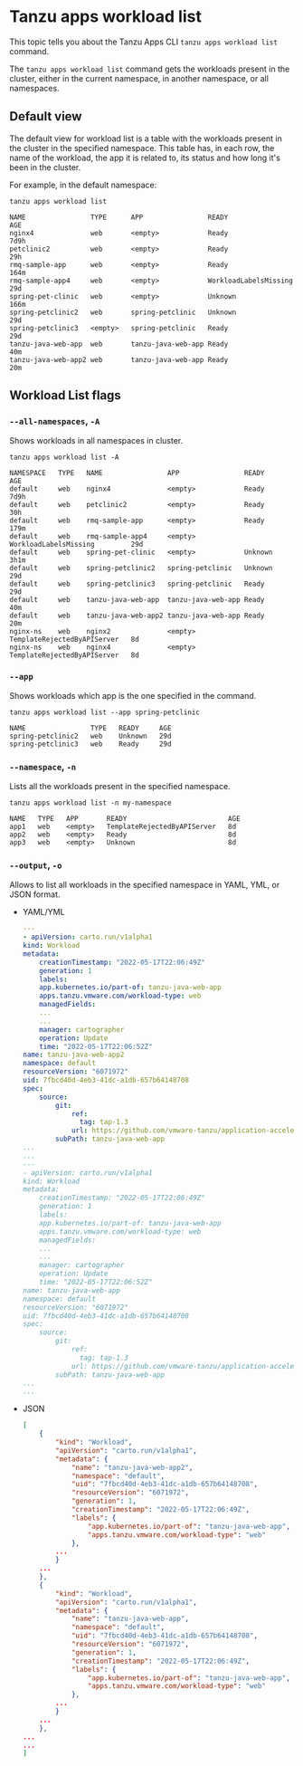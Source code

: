 # Tanzu apps workload list

This topic tells you about the Tanzu Apps CLI `tanzu apps workload list` command.

The `tanzu apps workload list` command gets the workloads present in the cluster, either in the current namespace, in another namespace, or all namespaces.

## Default view

The default view for workload list is a table with the workloads present in the cluster in the
specified namespace. This table has, in each row, the name of the workload, the app it is related
to, its status and how long it's been in the cluster.

For example, in the default namespace:

```Console
tanzu apps workload list

NAME                TYPE      APP                READY                   AGE
nginx4              web       <empty>            Ready                   7d9h
petclinic2          web       <empty>            Ready                   29h
rmq-sample-app      web       <empty>            Ready                   164m
rmq-sample-app4     web       <empty>            WorkloadLabelsMissing   29d
spring-pet-clinic   web       <empty>            Unknown                 166m
spring-petclinic2   web       spring-petclinic   Unknown                 29d
spring-petclinic3   <empty>   spring-petclinic   Ready                   29d
tanzu-java-web-app  web       tanzu-java-web-app Ready                   40m
tanzu-java-web-app2 web       tanzu-java-web-app Ready                   20m
```

## Workload List flags

### <a id="list-all-namespaces"></a> `--all-namespaces`, `-A`

Shows workloads in all namespaces in cluster.

```console
tanzu apps workload list -A

NAMESPACE   TYPE   NAME                APP                READY                         AGE
default     web    nginx4              <empty>            Ready                         7d9h
default     web    petclinic2          <empty>            Ready                         30h
default     web    rmq-sample-app      <empty>            Ready                         179m
default     web    rmq-sample-app4     <empty>            WorkloadLabelsMissing         29d
default     web    spring-pet-clinic   <empty>            Unknown                       3h1m
default     web    spring-petclinic2   spring-petclinic   Unknown                       29d
default     web    spring-petclinic3   spring-petclinic   Ready                         29d
default     web    tanzu-java-web-app  tanzu-java-web-app Ready                         40m
default     web    tanzu-java-web-app2 tanzu-java-web-app Ready                         20m
nginx-ns    web    nginx2              <empty>            TemplateRejectedByAPIServer   8d
nginx-ns    web    nginx4              <empty>            TemplateRejectedByAPIServer   8d
```

### <a id="list-app"></a> `--app`

Shows workloads which app is the one specified in the command.

```console
tanzu apps workload list --app spring-petclinic

NAME                TYPE   READY     AGE
spring-petclinic2   web    Unknown   29d
spring-petclinic3   web    Ready     29d
```

### <a id="list-namespace"></a> `--namespace`, `-n`

Lists all the workloads present in the specified namespace.

```console
tanzu apps workload list -n my-namespace

NAME   TYPE   APP       READY                         AGE
app1   web    <empty>   TemplateRejectedByAPIServer   8d
app2   web    <empty>   Ready                         8d
app3   web    <empty>   Unknown                       8d
```

### <a id="list-output"></a> `--output`, `-o`

Allows to list all workloads in the specified namespace in YAML, YML, or JSON format.

- YAML/YML

    ```yaml
    ---
    - apiVersion: carto.run/v1alpha1
    kind: Workload
    metadata:
        creationTimestamp: "2022-05-17T22:06:49Z"
        generation: 1
        labels:
        app.kubernetes.io/part-of: tanzu-java-web-app
        apps.tanzu.vmware.com/workload-type: web
        managedFields:
        ...
        ...
        manager: cartographer
        operation: Update
        time: "2022-05-17T22:06:52Z"
    name: tanzu-java-web-app2
    namespace: default
    resourceVersion: "6071972"
    uid: 7fbcd40d-4eb3-41dc-a1db-657b64148708
    spec:
        source:
            git:
                ref:
                  tag: tap-1.3
                url: https://github.com/vmware-tanzu/application-accelerator-samples
            subPath: tanzu-java-web-app
    ...
    ...
    ---
    - apiVersion: carto.run/v1alpha1
    kind: Workload
    metadata:
        creationTimestamp: "2022-05-17T22:06:49Z"
        generation: 1
        labels:
        app.kubernetes.io/part-of: tanzu-java-web-app
        apps.tanzu.vmware.com/workload-type: web
        managedFields:
        ...
        ...
        manager: cartographer
        operation: Update
        time: "2022-05-17T22:06:52Z"
    name: tanzu-java-web-app
    namespace: default
    resourceVersion: "6071972"
    uid: 7fbcd40d-4eb3-41dc-a1db-657b64148708
    spec:
        source:
            git:
                ref:
                  tag: tap-1.3
                url: https://github.com/vmware-tanzu/application-accelerator-samples
            subPath: tanzu-java-web-app
    ...
    ...
    ```

- JSON

    ```json
    [
        {
            "kind": "Workload",
            "apiVersion": "carto.run/v1alpha1",
            "metadata": {
                "name": "tanzu-java-web-app2",
                "namespace": "default",
                "uid": "7fbcd40d-4eb3-41dc-a1db-657b64148708",
                "resourceVersion": "6071972",
                "generation": 1,
                "creationTimestamp": "2022-05-17T22:06:49Z",
                "labels": {
                    "app.kubernetes.io/part-of": "tanzu-java-web-app",
                    "apps.tanzu.vmware.com/workload-type": "web"
                },
            ...
            }
        ...
        },
        {
            "kind": "Workload",
            "apiVersion": "carto.run/v1alpha1",
            "metadata": {
                "name": "tanzu-java-web-app",
                "namespace": "default",
                "uid": "7fbcd40d-4eb3-41dc-a1db-657b64148708",
                "resourceVersion": "6071972",
                "generation": 1,
                "creationTimestamp": "2022-05-17T22:06:49Z",
                "labels": {
                    "app.kubernetes.io/part-of": "tanzu-java-web-app",
                    "apps.tanzu.vmware.com/workload-type": "web"
                },
            ...
            }
        ...
        },
    ...
    ...
    ]
    ```
